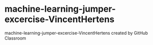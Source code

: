 # machine-learning-jumper-excercise-VincentHertens
machine-learning-jumper-excercise-VincentHertens created by GitHub Classroom
